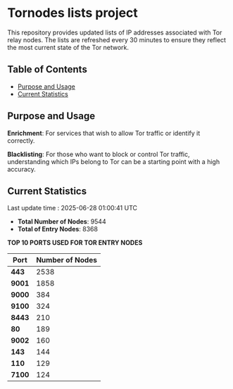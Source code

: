 # Tornodes lists project

This repository provides updated lists of IP addresses associated with Tor relay nodes. The lists are refreshed every 30 minutes to ensure they reflect the most current state of the Tor network.

## Table of Contents

- [Purpose and Usage](#purpose-and-usage)
- [Current Statistics](#current-statistics)


## Purpose and Usage

**Enrichment**: For services that wish to allow Tor traffic or identify it correctly.

**Blacklisting**: For those who want to block or control Tor traffic, understanding which IPs belong to Tor can be a starting point with a high accuracy.

## Current Statistics

Last update time : 2025-06-28 01:00:41 UTC

- **Total Number of Nodes**: 9544
- **Total of Entry Nodes**: 8368

**TOP 10 PORTS USED FOR TOR ENTRY NODES**

| **Port** | **Number of Nodes** |
|------|-----------------|
| **443**   | 2538  |
| **9001**   | 1858  |
| **9000**   | 384  |
| **9100**   | 324  |
| **8443**   | 210  |
| **80**   | 189  |
| **9002**   | 160  |
| **143**   | 144  |
| **110**   | 129  |
| **7100**   | 124  |

